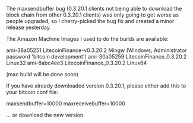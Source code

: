 The maxsendbuffer bug (0.3.20.1 clients not being able to download the block chain from other 0.3.20.1 clients) was only going to get
worse as people upgraded, so I cherry-picked the bug fix and created a minor release yesterday.

The Amazon Machine Images I used to do the builds are available:

  ami-38a05251   LitecoinFinance-v0.3.20.2 Mingw    (Windows; Administrator password 'bitcoin development')
  ami-30a05259   LitecoinFinance_0.3.20.2 Linux32
  ami-8abc4ee3   LitecoinFinance_0.3.20.2 Linux64

(mac build will be done soon)

If you have already downloaded version 0.3.20.1, please either add this to your bitcoin.conf file:

  maxsendbuffer=10000
  maxreceivebuffer=10000

... or download the new version.
